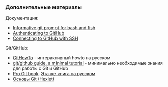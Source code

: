 ### Дополнительные материалы

Документация:

* [Informative git prompt for bash and fish](https://github.com/magicmonty/bash-git-prompt/)
* [Authenticating to GitHub](https://help.github.com/categories/authenticating-to-github/)
* [Connecting to GitHub with SSH](https://help.github.com/articles/connecting-to-github-with-ssh/)

Git/GitHub:

* [GitHowTo](https://githowto.com/ru) - интерактивный howto на русском
* [git/github guide. a minimal tutorial](http://kbroman.org/github_tutorial/) - минимально необходимые знания для работы с Git и GitHub
* [Pro Git book](https://git-scm.com/book/en/v2/). [Эта же книга на русском](https://git-scm.com/book/ru/v2)
* [Основы Git (Hexlet)](https://ru.hexlet.io/courses/intro_to_git)
